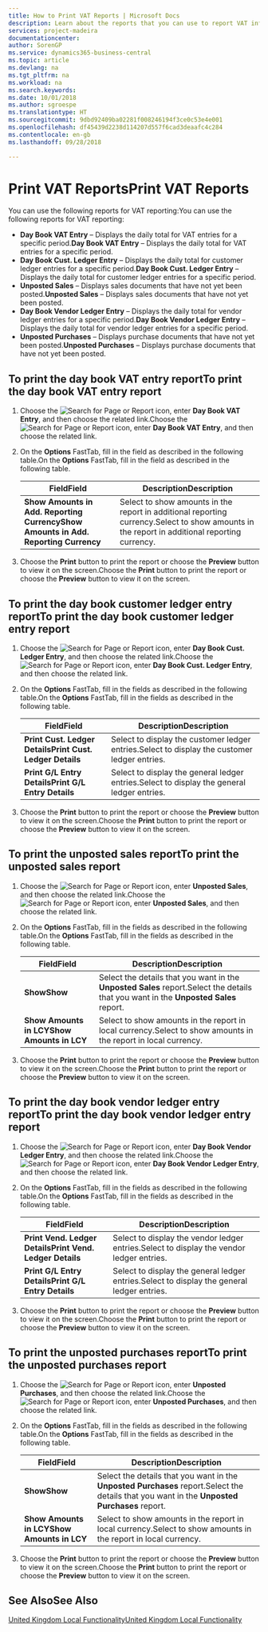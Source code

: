 ```yaml
---
title: How to Print VAT Reports | Microsoft Docs
description: Learn about the reports that you can use to report VAT information.
services: project-madeira
documentationcenter: 
author: SorenGP
ms.service: dynamics365-business-central
ms.topic: article
ms.devlang: na
ms.tgt_pltfrm: na
ms.workload: na
ms.search.keywords: 
ms.date: 10/01/2018
ms.author: sgroespe
ms.translationtype: HT
ms.sourcegitcommit: 9dbd92409ba02281f008246194f3ce0c53e4e001
ms.openlocfilehash: df45439d2238d114207d557f6cad3deaafc4c284
ms.contentlocale: en-gb
ms.lasthandoff: 09/28/2018

---
```

# <a name="print-vat-reports"></a><span data-ttu-id="2d793-103">Print VAT Reports</span><span class="sxs-lookup"><span data-stu-id="2d793-103">Print VAT Reports</span></span>
<span data-ttu-id="2d793-104">You can use the following reports for VAT reporting:</span><span class="sxs-lookup"><span data-stu-id="2d793-104">You can use the following reports for VAT reporting:</span></span>  

-   <span data-ttu-id="2d793-105">**Day Book VAT Entry** – Displays the daily total for VAT entries for a specific period.</span><span class="sxs-lookup"><span data-stu-id="2d793-105">**Day Book VAT Entry** – Displays the daily total for VAT entries for a specific period.</span></span>  
-   <span data-ttu-id="2d793-106">**Day Book Cust. Ledger Entry** – Displays the daily total for customer ledger entries for a specific period.</span><span class="sxs-lookup"><span data-stu-id="2d793-106">**Day Book Cust. Ledger Entry** – Displays the daily total for customer ledger entries for a specific period.</span></span>  
-   <span data-ttu-id="2d793-107">**Unposted Sales** – Displays sales documents that have not yet been posted.</span><span class="sxs-lookup"><span data-stu-id="2d793-107">**Unposted Sales** – Displays sales documents that have not yet been posted.</span></span>  
-   <span data-ttu-id="2d793-108">**Day Book Vendor Ledger Entry** – Displays the daily total for vendor ledger entries for a specific period.</span><span class="sxs-lookup"><span data-stu-id="2d793-108">**Day Book Vendor Ledger Entry** – Displays the daily total for vendor ledger entries for a specific period.</span></span>  
-   <span data-ttu-id="2d793-109">**Unposted Purchases** – Displays purchase documents that have not yet been posted.</span><span class="sxs-lookup"><span data-stu-id="2d793-109">**Unposted Purchases** – Displays purchase documents that have not yet been posted.</span></span>  

## <a name="to-print-the-day-book-vat-entry-report"></a><span data-ttu-id="2d793-110">To print the day book VAT entry report</span><span class="sxs-lookup"><span data-stu-id="2d793-110">To print the day book VAT entry report</span></span>  

1.  <span data-ttu-id="2d793-111">Choose the ![Search for Page or Report](../../media/ui-search/search_small.png "Search for Page or Report icon") icon, enter **Day Book VAT Entry**, and then choose the related link.</span><span class="sxs-lookup"><span data-stu-id="2d793-111">Choose the ![Search for Page or Report](../../media/ui-search/search_small.png "Search for Page or Report icon") icon, enter **Day Book VAT Entry**, and then choose the related link.</span></span>  
2.  <span data-ttu-id="2d793-112">On the **Options** FastTab, fill in the field as described in the following table.</span><span class="sxs-lookup"><span data-stu-id="2d793-112">On the **Options** FastTab, fill in the field as described in the following table.</span></span>  

    |<span data-ttu-id="2d793-113">Field</span><span class="sxs-lookup"><span data-stu-id="2d793-113">Field</span></span>|<span data-ttu-id="2d793-114">Description</span><span class="sxs-lookup"><span data-stu-id="2d793-114">Description</span></span>|  
    |---------------------------------|---------------------------------------|  
    |<span data-ttu-id="2d793-115">**Show Amounts in Add. Reporting Currency**</span><span class="sxs-lookup"><span data-stu-id="2d793-115">**Show Amounts in Add. Reporting Currency**</span></span>|<span data-ttu-id="2d793-116">Select to show amounts in the report in additional reporting currency.</span><span class="sxs-lookup"><span data-stu-id="2d793-116">Select to show amounts in the report in additional reporting currency.</span></span>|  

3.  <span data-ttu-id="2d793-117">Choose the **Print** button to print the report or choose the **Preview** button to view it on the screen.</span><span class="sxs-lookup"><span data-stu-id="2d793-117">Choose the **Print** button to print the report or choose the **Preview** button to view it on the screen.</span></span>  

## <a name="to-print-the-day-book-customer-ledger-entry-report"></a><span data-ttu-id="2d793-118">To print the day book customer ledger entry report</span><span class="sxs-lookup"><span data-stu-id="2d793-118">To print the day book customer ledger entry report</span></span>  

1.  <span data-ttu-id="2d793-119">Choose the ![Search for Page or Report](../../media/ui-search/search_small.png "Search for Page or Report icon") icon, enter **Day Book Cust. Ledger Entry**, and then choose the related link.</span><span class="sxs-lookup"><span data-stu-id="2d793-119">Choose the ![Search for Page or Report](../../media/ui-search/search_small.png "Search for Page or Report icon") icon, enter **Day Book Cust. Ledger Entry**, and then choose the related link.</span></span>  
2.  <span data-ttu-id="2d793-120">On the **Options** FastTab, fill in the fields as described in the following table.</span><span class="sxs-lookup"><span data-stu-id="2d793-120">On the **Options** FastTab, fill in the fields as described in the following table.</span></span>  

    |<span data-ttu-id="2d793-121">Field</span><span class="sxs-lookup"><span data-stu-id="2d793-121">Field</span></span>|<span data-ttu-id="2d793-122">Description</span><span class="sxs-lookup"><span data-stu-id="2d793-122">Description</span></span>|  
    |---------------------------------|---------------------------------------|  
    |<span data-ttu-id="2d793-123">**Print Cust. Ledger Details**</span><span class="sxs-lookup"><span data-stu-id="2d793-123">**Print Cust. Ledger Details**</span></span>|<span data-ttu-id="2d793-124">Select to display the customer ledger entries.</span><span class="sxs-lookup"><span data-stu-id="2d793-124">Select to display the customer ledger entries.</span></span>|  
    |<span data-ttu-id="2d793-125">**Print G/L Entry Details**</span><span class="sxs-lookup"><span data-stu-id="2d793-125">**Print G/L Entry Details**</span></span>|<span data-ttu-id="2d793-126">Select to display the general ledger entries.</span><span class="sxs-lookup"><span data-stu-id="2d793-126">Select to display the general ledger entries.</span></span>|  

3.  <span data-ttu-id="2d793-127">Choose the **Print** button to print the report or choose the **Preview** button to view it on the screen.</span><span class="sxs-lookup"><span data-stu-id="2d793-127">Choose the **Print** button to print the report or choose the **Preview** button to view it on the screen.</span></span>  

## <a name="to-print-the-unposted-sales-report"></a><span data-ttu-id="2d793-128">To print the unposted sales report</span><span class="sxs-lookup"><span data-stu-id="2d793-128">To print the unposted sales report</span></span>  

1.  <span data-ttu-id="2d793-129">Choose the ![Search for Page or Report](../../media/ui-search/search_small.png "Search for Page or Report icon") icon, enter **Unposted Sales**, and then choose the related link.</span><span class="sxs-lookup"><span data-stu-id="2d793-129">Choose the ![Search for Page or Report](../../media/ui-search/search_small.png "Search for Page or Report icon") icon, enter **Unposted Sales**, and then choose the related link.</span></span>  
2.  <span data-ttu-id="2d793-130">On the **Options** FastTab, fill in the fields as described in the following table.</span><span class="sxs-lookup"><span data-stu-id="2d793-130">On the **Options** FastTab, fill in the fields as described in the following table.</span></span>  

    |<span data-ttu-id="2d793-131">Field</span><span class="sxs-lookup"><span data-stu-id="2d793-131">Field</span></span>|<span data-ttu-id="2d793-132">Description</span><span class="sxs-lookup"><span data-stu-id="2d793-132">Description</span></span>|  
    |---------------------------------|---------------------------------------|  
    |<span data-ttu-id="2d793-133">**Show**</span><span class="sxs-lookup"><span data-stu-id="2d793-133">**Show**</span></span>|<span data-ttu-id="2d793-134">Select the details that you want in the **Unposted Sales** report.</span><span class="sxs-lookup"><span data-stu-id="2d793-134">Select the details that you want in the **Unposted Sales** report.</span></span>|  
    |<span data-ttu-id="2d793-135">**Show Amounts in LCY**</span><span class="sxs-lookup"><span data-stu-id="2d793-135">**Show Amounts in LCY**</span></span>|<span data-ttu-id="2d793-136">Select to show amounts in the report in local currency.</span><span class="sxs-lookup"><span data-stu-id="2d793-136">Select to show amounts in the report in local currency.</span></span>|  

3.  <span data-ttu-id="2d793-137">Choose the **Print** button to print the report or choose the **Preview** button to view it on the screen.</span><span class="sxs-lookup"><span data-stu-id="2d793-137">Choose the **Print** button to print the report or choose the **Preview** button to view it on the screen.</span></span>  

## <a name="to-print-the-day-book-vendor-ledger-entry-report"></a><span data-ttu-id="2d793-138">To print the day book vendor ledger entry report</span><span class="sxs-lookup"><span data-stu-id="2d793-138">To print the day book vendor ledger entry report</span></span>  

1.  <span data-ttu-id="2d793-139">Choose the ![Search for Page or Report](../../media/ui-search/search_small.png "Search for Page or Report icon") icon, enter **Day Book Vendor Ledger Entry**, and then choose the related link.</span><span class="sxs-lookup"><span data-stu-id="2d793-139">Choose the ![Search for Page or Report](../../media/ui-search/search_small.png "Search for Page or Report icon") icon, enter **Day Book Vendor Ledger Entry**, and then choose the related link.</span></span>  
2.  <span data-ttu-id="2d793-140">On the **Options** FastTab, fill in the fields as described in the following table.</span><span class="sxs-lookup"><span data-stu-id="2d793-140">On the **Options** FastTab, fill in the fields as described in the following table.</span></span>  

    |<span data-ttu-id="2d793-141">Field</span><span class="sxs-lookup"><span data-stu-id="2d793-141">Field</span></span>|<span data-ttu-id="2d793-142">Description</span><span class="sxs-lookup"><span data-stu-id="2d793-142">Description</span></span>|  
    |---------------------------------|---------------------------------------|  
    |<span data-ttu-id="2d793-143">**Print Vend. Ledger Details**</span><span class="sxs-lookup"><span data-stu-id="2d793-143">**Print Vend. Ledger Details**</span></span>|<span data-ttu-id="2d793-144">Select to display the vendor ledger entries.</span><span class="sxs-lookup"><span data-stu-id="2d793-144">Select to display the vendor ledger entries.</span></span>|  
    |<span data-ttu-id="2d793-145">**Print G/L Entry Details**</span><span class="sxs-lookup"><span data-stu-id="2d793-145">**Print G/L Entry Details**</span></span>|<span data-ttu-id="2d793-146">Select to display the general ledger entries.</span><span class="sxs-lookup"><span data-stu-id="2d793-146">Select to display the general ledger entries.</span></span>|  

3.  <span data-ttu-id="2d793-147">Choose the **Print** button to print the report or choose the **Preview** button to view it on the screen.</span><span class="sxs-lookup"><span data-stu-id="2d793-147">Choose the **Print** button to print the report or choose the **Preview** button to view it on the screen.</span></span>  

## <a name="to-print-the-unposted-purchases-report"></a><span data-ttu-id="2d793-148">To print the unposted purchases report</span><span class="sxs-lookup"><span data-stu-id="2d793-148">To print the unposted purchases report</span></span>  

1.  <span data-ttu-id="2d793-149">Choose the ![Search for Page or Report](../../media/ui-search/search_small.png "Search for Page or Report icon") icon, enter **Unposted Purchases**, and then choose the related link.</span><span class="sxs-lookup"><span data-stu-id="2d793-149">Choose the ![Search for Page or Report](../../media/ui-search/search_small.png "Search for Page or Report icon") icon, enter **Unposted Purchases**, and then choose the related link.</span></span>  
2.  <span data-ttu-id="2d793-150">On the **Options** FastTab, fill in the fields as described in the following table.</span><span class="sxs-lookup"><span data-stu-id="2d793-150">On the **Options** FastTab, fill in the fields as described in the following table.</span></span>  

    |<span data-ttu-id="2d793-151">Field</span><span class="sxs-lookup"><span data-stu-id="2d793-151">Field</span></span>|<span data-ttu-id="2d793-152">Description</span><span class="sxs-lookup"><span data-stu-id="2d793-152">Description</span></span>|  
    |---------------------------------|---------------------------------------|  
    |<span data-ttu-id="2d793-153">**Show**</span><span class="sxs-lookup"><span data-stu-id="2d793-153">**Show**</span></span>|<span data-ttu-id="2d793-154">Select the details that you want in the **Unposted Purchases** report.</span><span class="sxs-lookup"><span data-stu-id="2d793-154">Select the details that you want in the **Unposted Purchases** report.</span></span>|  
    |<span data-ttu-id="2d793-155">**Show Amounts in LCY**</span><span class="sxs-lookup"><span data-stu-id="2d793-155">**Show Amounts in LCY**</span></span>|<span data-ttu-id="2d793-156">Select to show amounts in the report in local currency.</span><span class="sxs-lookup"><span data-stu-id="2d793-156">Select to show amounts in the report in local currency.</span></span>|  

3.  <span data-ttu-id="2d793-157">Choose the **Print** button to print the report or choose the **Preview** button to view it on the screen.</span><span class="sxs-lookup"><span data-stu-id="2d793-157">Choose the **Print** button to print the report or choose the **Preview** button to view it on the screen.</span></span>  

## <a name="see-also"></a><span data-ttu-id="2d793-158">See Also</span><span class="sxs-lookup"><span data-stu-id="2d793-158">See Also</span></span>  
[<span data-ttu-id="2d793-159">United Kingdom Local Functionality</span><span class="sxs-lookup"><span data-stu-id="2d793-159">United Kingdom Local Functionality</span></span>](united-kingdom-local-functionality.md)


